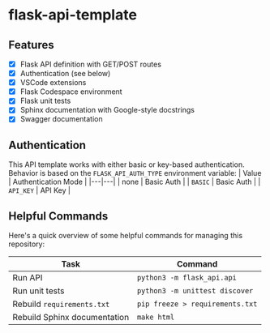 # flask-api-template

## Features

- [x] Flask API definition with GET/POST routes
- [x] Authentication (see below)
- [x] VSCode extensions
- [x] Flask Codespace environment
- [x] Flask unit tests
- [x] Sphinx documentation with Google-style docstrings
- [x] Swagger documentation

## Authentication

This API template works with either basic or key-based authentication.  Behavior is based on the `FLASK_API_AUTH_TYPE` environment variable:
| Value | Authentication Mode |
|---|---|
| none | Basic Auth |
| `BASIC` | Basic Auth |
| `API_KEY` | API Key |

## Helpful Commands

Here's a quick overview of some helpful commands for managing this repository:

| Task | Command |
|---|---|
| Run API | `python3 -m flask_api.api` |
| Run unit tests | `python3 -m unittest discover` |
| Rebuild `requirements.txt` | `pip freeze > requirements.txt` |
| Rebuild Sphinx documentation | `make html` |
